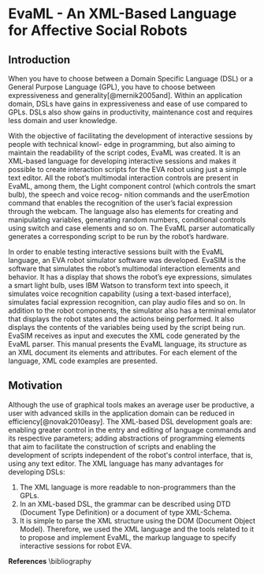 
# EvaML - An XML-Based Language for Affective Social Robots

## Introduction

When you have to choose between a Domain Specific Language (DSL) or a General Purpose Language (GPL), you have to choose between expressiveness and generality[@mernik2005and]. Within an application domain, DSLs have gains in expressiveness and ease of use compared to GPLs. DSLs also show gains in productivity, maintenance cost and requires less domain and user knowledge.

With the objective of facilitating the development of interactive sessions by people with technical knowl- edge in programming, but also aiming to maintain the readability of the script codes, EvaML was created. It is an XML-based language for developing interactive sessions and makes it possible to create interaction scripts for the EVA robot using just a simple text editor. All the robot’s multimodal interaction controls are present in EvaML, among them, the Light component control (which controls the smart bulb), the speech and voice recog- nition commands and the userEmotion command that enables the recognition of the user’s facial expression through the webcam. The language also has elements for creating and manipulating variables, generating random numbers, conditional controls using switch and case elements and so on. The EvaML parser automatically
generates a corresponding script to be run by the robot’s hardware.

In order to enable testing interactive sessions built with the EvaML language, an EVA robot simulator software was developed. EvaSIM is the software that simulates the robot’s multimodal interaction elements and behavior. It has a display that shows the robot’s eye expressions, simulates a smart light bulb, uses IBM Watson to transform text into speech, it simulates voice recognition capability (using a text-based interface), simulates facial expression recognition, can play audio files and so on. In addition to the robot components, the simulator also has a terminal emulator that displays the robot states and the actions being performed. It also displays the contents of the variables being used by the script being run. EvaSIM receives as input and executes the XML code generated by the EvaML parser. This manual presents the EvaML language, its structure as an XML document its elements and attributes. For each element of the language, XML code examples are presented.  
## Motivation

Although the use of graphical tools makes an average user be productive, a user with advanced skills in the application domain can be reduced in efficiency[@novak2010easy]. The XML-based DSL development goals are: enabling greater control in the entry and editing of language commands and its respective parameters; adding abstractions of programming elements that aim to facilitate the construction of scripts and enabling the development of scripts independent of the robot's control interface, that is, using any text editor. The XML language has many advantages for developing DSLs:

1. The XML language is more readable to non-programmers than the GPLs.
2. In an XML-based DSL, the grammar can be described using DTD (Document Type Definition) or a
document of type XML-Schema.
3. It is simple to parse the XML structure using the DOM (Document Object Model).
Therefore, we used the XML language and the tools related to it to propose and implement EvaML, the markup
language to specify interactive sessions for robot EVA.

<!-- For full documentation visit [mkdocs.org](https://www.mkdocs.org).

A equação da reta é $y = mx + b$.

## Commands

* `mkdocs new [dir-name]` - Create a new project.
* `mkdocs serve` - Start the live-reloading docs server.
* `mkdocs build` - Build the documentation site.
* `mkdocs -h` - Print help message and exit.

## Project layout

    mkdocs.yml    # The configuration file.
    docs/
        index.md  # The documentation homepage.
        ...       # Other markdown pages, images and other files.

!!! info "Dica"
    Você pode adicionar dicas em caixas bonitas!



```xml title="exemplo.xml"
<root>
    <example state="on" >Hello World</example>
</root>
```

# Bem-vindo ao Manual da Minha Linguagem 🚀

Este site apresenta a definição dos comandos da linguagem, exemplos de uso
e guias para desenvolvedores.

## 📖 Estrutura da Documentação

- [Comandos básicos](comandos/create-user.md)
- [Exemplos de uso](exemplos.md)
- [Sobre o projeto](sobre.md)

## 🔧 Começando

```xml
<create-user name="João" role="admin"/>

As discussed in Smith et al. [2020](https://doi.org/10.1016/j.artmed.2020.101234). -->

<!-- ## References
- Smith, J., & Doe, A. (2020). *Robotic tutors for student engagement*. Journal of Education Robotics, 12, 45-56. [Link](https://doi.org/10.1016/j.artmed.2020.101234) -->


<b>References</b>
\bibliography



